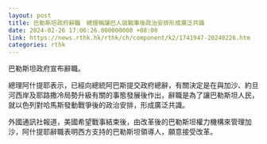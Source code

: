 ```yaml
---
layout: post
title: 巴勒斯坦政府辭職　總理稱讓巴人就戰事後政治安排形成廣泛共識
date: 2024-02-26 17:06:26.000000000 +08:00
link: https://news.rthk.hk/rthk/ch/component/k2/1741947-20240226.htm
categories: rthk
---
```


巴勒斯坦政府宣布辭職。

總理阿什提耶表示，已經向總統阿巴斯提交政府總辭，有關決定是在與加沙、約旦河西岸及耶路撒冷局勢升級有關的事態發展後作出，辭職是為了讓巴勒斯坦人民，就以色列對哈馬斯發動戰爭後的政治安排，形成廣泛共識。

外國通訊社報道，美國希望戰事結束後，由改革後的巴勒斯坦權力機構來管理加沙，阿什提耶辭職表明西方支持的巴勒斯坦領導人，願意接受改革。

